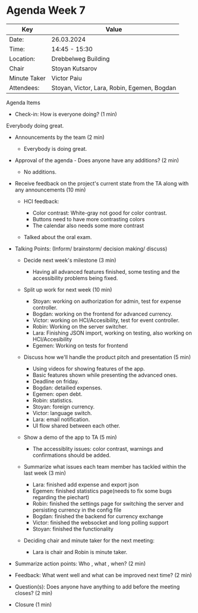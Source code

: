 # Agenda Week 7


|  Key  |  Value  |  
|  ---  |  ---  |  
|  Date:  |  26.03.2024  |  
|  Time:  |  14:45 - 15:30  |   
| Location:|Drebbelweg Building 
|  Chair  |  Stoyan Kutsarov  |  
|  Minute  Taker  |  Victor Paiu  |  
|  Attendees:  | Stoyan, Victor, Lara, Robin, Egemen, Bogdan  |

Agenda Items

*   Check-in:  How  is  everyone  doing?  (1  min)

Everybody doing great.
-  Announcements  by  the  team  (2  min)
    - Everybody is doing great.
-  Approval  of  the  agenda  -  Does  anyone  have  any  additions?  (2  min)
    - No additions.
- Receive feedback on the project's current state from the TA along with any announcements (10 min)

    - HCI feedback:

        - Color contrast: White-gray not good for color contrast.
        - Buttons need to have more contrasting colors
        - The calendar also needs some more contrast
    - Talked about the oral exam.

- Talking Points: (Inform/ brainstorm/ decision making/ discuss)

    - Decide next week's milestone (3 min)
        - Having all advanced features finished, some testing and the accessibility problems being fixed.
    - Split up work for next week (10 min)
        - Stoyan: working on authorization for admin, test for expense controller.
        - Bogdan: working on the frontend for advanced currency.
        - Victor: working on HCI/Accesibility, test for event controller.
        - Robin: Working on the server switcher.
        - Lara:  Finishing JSON import, working on testing, also working on HCI/Accesibility
        - Egemen: Working on tests for frontend

    - Discuss how we'll handle the product pitch and presentation (5 min)
        - Using videos for showing features of the app.
        - Basic features shown while presenting the advanced ones.
        - Deadline on friday.
        - Bogdan: detailied expenses.
        - Egemen: open debt.
        - Robin: statistics.
        - Stoyan: foreign currency.
        - Victor: language switch.
        - Lara: email notification.
        - UI flow shared between each other.
    - Show a demo of the app to TA (5 min)
        - The accessiblity issues: color contrast, warnings and confirmations should be added.
    - Summarize what issues each team member has tackled within the last week
      (3 min)
        - Lara: finished add expense and export json
        - Egemen: finished statistics page(needs to fix some bugs regarding the piechart)
        - Robin: finished the settings page for switching the server and persisting currency in the config file
        - Bogdan: finished the backend for currency exchange
        - Victor: finished the websocket and long polling support
        - Stoyan: finished the functionality
    - Deciding chair and minute taker for the next meeting:
        - Lara is chair and Robin is minute taker.


-   Summarize action points: Who , what , when? (2 min)
-   Feedback: What went well and what can be improved next time? (2 min)
-   Question(s): Does anyone have anything to add before the meeting closes? (2 min)
-  Closure  (1  min)
